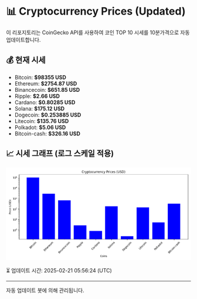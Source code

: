 
# 📊 Cryptocurrency Prices (Updated)

이 리포지토리는 CoinGecko API를 사용하여 코인 TOP 10 시세를 10분가격으로 자동 업데이트합니다.

## 💰 현재 시세
- Bitcoin: **$98355 USD**
- Ethereum: **$2754.87 USD**
- Binancecoin: **$651.85 USD**
- Ripple: **$2.66 USD**
- Cardano: **$0.80285 USD**
- Solana: **$175.12 USD**
- Dogecoin: **$0.253885 USD**
- Litecoin: **$135.76 USD**
- Polkadot: **$5.06 USD**
- Bitcoin-cash: **$326.16 USD**

## 📈 시세 그래프 (로그 스케일 적용)
![Crypto Prices](crypto_prices.png)

⏳ 업데이트 시간: 2025-02-21 05:56:24 (UTC)

---
자동 업데이트 봇에 의해 관리됩니다.
